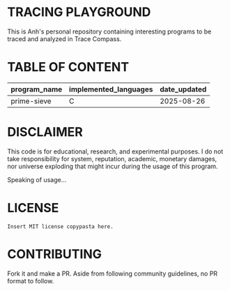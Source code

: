 TRACING PLAYGROUND
==================

This is Anh's personal repository containing interesting programs to be traced and analyzed in Trace Compass.

TABLE OF CONTENT
=================

| program_name | implemented_languages | date_updated |
| ------------ | --------------------- | ------------ |
| prime-sieve  | C                     | 2025-08-26   |


DISCLAIMER
===========

This code is for educational, research, and experimental purposes. I do not take responsibility for system, reputation, academic, monetary damages, nor universe exploding that might incur during the usage of this program.

Speaking of usage...


LICENSE
========

```
Insert MIT license copypasta here.
```

CONTRIBUTING
============

Fork it and make a PR. Aside from following community guidelines, no PR format to follow.

